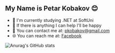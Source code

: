 ## My Name is Petar Kobakov :blush: 


- :microscope: I'm currently studying .NET at SoftUni
- :muscle: If there is anything I can help I'll be happy
- :e-mail: You can contact me at: pkobakov@gmail.com
- 🌐 You can reach me at: [Facebook](https://www.facebook.com/petar.kobakov.5)

![Anurag's GitHub stats](https://github-readme-stats.vercel.app/api?username=pkobakov&show_icons=true&theme=radical)
